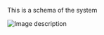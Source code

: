 This is a schema of the system

![Image description](https://raw.githubusercontent.com/pumanzor/modbus/master/USR-TCP232-304/imgs/usr-tcp1.png)
